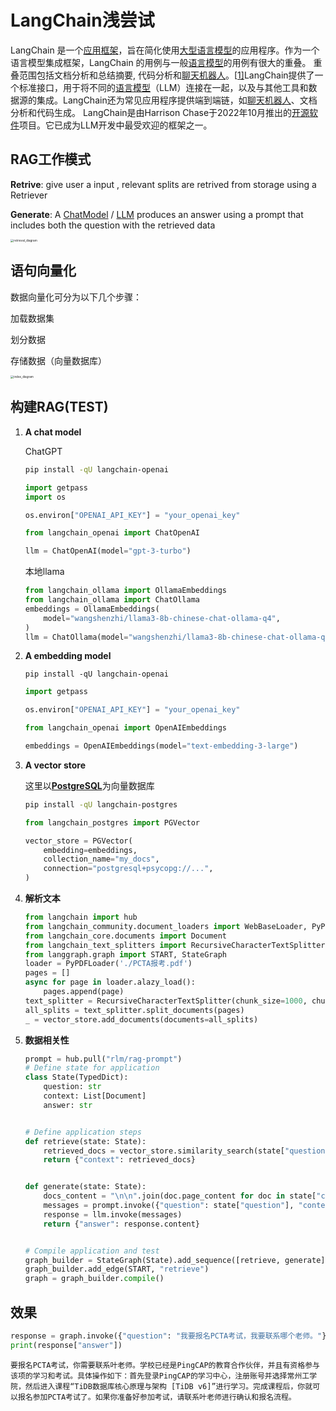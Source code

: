 # LangChain浅尝试

LangChain 是一个[应用框架](https://zh.wikipedia.org/wiki/应用框架)，旨在简化使用[大型语言模型](https://zh.wikipedia.org/wiki/大型语言模型)的应用程序。作为一个语言模型集成框架，LangChain 的用例与一般[语言模型](https://zh.wikipedia.org/wiki/语言模型)的用例有很大的重叠。 重叠范围包括文档分析和总结摘要, 代码分析和[聊天机器人](https://zh.wikipedia.org/wiki/聊天機器人)。[[1\]](https://zh.wikipedia.org/zh-cn/LangChain#cite_note-1)LangChain提供了一个标准接口，用于将不同的[语言模型](https://zh.wikipedia.org/wiki/语言模型)（LLM）连接在一起，以及与其他工具和数据源的集成。LangChain还为常见应用程序提供端到端链，如[聊天机器人](https://zh.wikipedia.org/wiki/聊天機器人)、文档分析和代码生成。 LangChain是由Harrison Chase于2022年10月推出的[开源软件](https://zh.wikipedia.org/wiki/开源软件)项目。它已成为LLM开发中最受欢迎的框架之一。

## RAG工作模式

**Retrive**: give user a input , relevant splits are retrived from storage using  a Retriever

**Generate**: A [ChatModel](https://python.langchain.com/docs/concepts/chat_models/) / [LLM](https://python.langchain.com/docs/concepts/text_llms/) produces an answer using a prompt that includes both the question with the retrieved data

<img src="https://python.langchain.com/assets/images/rag_retrieval_generation-1046a4668d6bb08786ef73c56d4f228a.png" alt="retrieval_diagram" style="zoom:33%;" />

## 语句向量化

数据向量化可分为以下几个步骤：

加载数据集

划分数据

存储数据（向量数据库）

<img src="https://python.langchain.com/assets/images/rag_indexing-8160f90a90a33253d0154659cf7d453f.png" alt="index_diagram" style="zoom:33%;" />

## 构建RAG(TEST)

1. **A chat model**

   ChatGPT

   ```bash
   pip install -qU langchain-openai
   ```

   ```python
   import getpass
   import os
   
   os.environ["OPENAI_API_KEY"] = "your_openai_key"
   
   from langchain_openai import ChatOpenAI
   
   llm = ChatOpenAI(model="gpt-3-turbo")
   ```

   本地llama

   ```python
   from langchain_ollama import OllamaEmbeddings
   from langchain_ollama import ChatOllama
   embeddings = OllamaEmbeddings(
       model="wangshenzhi/llama3-8b-chinese-chat-ollama-q4",
   )
   llm = ChatOllama(model="wangshenzhi/llama3-8b-chinese-chat-ollama-q4")
   ```

2. **A embedding model**

   ```
   pip install -qU langchain-openai
   ```

   ```python
   import getpass
   
   os.environ["OPENAI_API_KEY"] = "your_openai_key"
   
   from langchain_openai import OpenAIEmbeddings
   
   embeddings = OpenAIEmbeddings(model="text-embedding-3-large")
   ```

3. **A vector store**

   这里以[**PostgreSQL**](https://github.com/pgvector/pgvector)为向量数据库

   ```bash
   pip install -qU langchain-postgres
   ```

   ```python
   from langchain_postgres import PGVector
   
   vector_store = PGVector(
       embedding=embeddings,
       collection_name="my_docs",
       connection="postgresql+psycopg://...",
   )
   ```

4. **解析文本**

   ```python
   from langchain import hub
   from langchain_community.document_loaders import WebBaseLoader, PyPDFLoader
   from langchain_core.documents import Document
   from langchain_text_splitters import RecursiveCharacterTextSplitter
   from langgraph.graph import START, StateGraph
   loader = PyPDFLoader('./PCTA报考.pdf')
   pages = []
   async for page in loader.alazy_load():
       pages.append(page)
   text_splitter = RecursiveCharacterTextSplitter(chunk_size=1000, chunk_overlap=200)
   all_splits = text_splitter.split_documents(pages)
   _ = vector_store.add_documents(documents=all_splits)
   ```

5. **数据相关性**

   ```python
   prompt = hub.pull("rlm/rag-prompt")
   # Define state for application
   class State(TypedDict):
       question: str
       context: List[Document]
       answer: str
   
   
   # Define application steps
   def retrieve(state: State):
       retrieved_docs = vector_store.similarity_search(state["question"])
       return {"context": retrieved_docs}
   
   
   def generate(state: State):
       docs_content = "\n\n".join(doc.page_content for doc in state["context"])
       messages = prompt.invoke({"question": state["question"], "context": docs_content})
       response = llm.invoke(messages)
       return {"answer": response.content}
   
   
   # Compile application and test
   graph_builder = StateGraph(State).add_sequence([retrieve, generate])
   graph_builder.add_edge(START, "retrieve")
   graph = graph_builder.compile()
   ```

## 效果

```python
response = graph.invoke({"question": "我要报名PCTA考试，我要联系哪个老师。"})
print(response["answer"])
```

```
要报名PCTA考试，你需要联系叶老师。学校已经是PingCAP的教育合作伙伴，并且有资格参与该项的学习和考试。具体操作如下：首先登录PingCAP的学习中心，注册账号并选择常州工学院，然后进入课程“TiDB数据库核心原理与架构 [TiDB v6]”进行学习。完成课程后，你就可以报名参加PCTA考试了。如果你准备好参加考试，请联系叶老师进行确认和报名流程。
```

